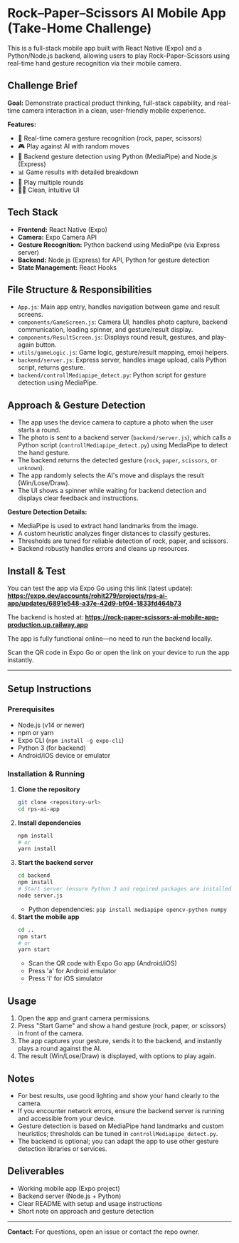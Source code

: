 
# Rock–Paper–Scissors AI Mobile App (Take-Home Challenge)

This is a full-stack mobile app built with React Native (Expo) and a Python/Node.js backend, allowing users to play Rock–Paper–Scissors using real-time hand gesture recognition via their mobile camera.

## Challenge Brief

**Goal:** Demonstrate practical product thinking, full-stack capability, and real-time camera interaction in a clean, user-friendly mobile experience.

**Features:**
- 📱 Real-time camera gesture recognition (rock, paper, scissors)
- 🎮 Play against AI with random moves
- 🤖 Backend gesture detection using Python (MediaPipe) and Node.js (Express)
- 📊 Game results with detailed breakdown
- 🔄 Play multiple rounds
- 🧑‍💻 Clean, intuitive UI

## Tech Stack

- **Frontend:** React Native (Expo)
- **Camera:** Expo Camera API
- **Gesture Recognition:** Python backend using MediaPipe (via Express server)
- **Backend:** Node.js (Express) for API, Python for gesture detection
- **State Management:** React Hooks

## File Structure & Responsibilities

- `App.js`: Main app entry, handles navigation between game and result screens.
- `components/GameScreen.js`: Camera UI, handles photo capture, backend communication, loading spinner, and gesture/result display.
- `components/ResultScreen.js`: Displays round result, gestures, and play-again button.
- `utils/gameLogic.js`: Game logic, gesture/result mapping, emoji helpers.
- `backend/server.js`: Express server, handles image upload, calls Python script, returns gesture.
- `backend/controllMediapipe_detect.py`: Python script for gesture detection using MediaPipe.

## Approach & Gesture Detection

- The app uses the device camera to capture a photo when the user starts a round.
- The photo is sent to a backend server (`backend/server.js`), which calls a Python script (`controllMediapipe_detect.py`) using MediaPipe to detect the hand gesture.
- The backend returns the detected gesture (`rock`, `paper`, `scissors`, or `unknown`).
- The app randomly selects the AI's move and displays the result (Win/Lose/Draw).
- The UI shows a spinner while waiting for backend detection and displays clear feedback and instructions.

**Gesture Detection Details:**
- MediaPipe is used to extract hand landmarks from the image.
- A custom heuristic analyzes finger distances to classify gestures.
- Thresholds are tuned for reliable detection of rock, paper, and scissors.
- Backend robustly handles errors and cleans up resources.


## Install & Test


You can test the app via Expo Go using this link (latest update):
**https://expo.dev/accounts/rohit279/projects/rps-ai-app/updates/6891e548-a37e-42d9-bf04-1833fd464b73**

The backend is hosted at:
**https://rock-paper-scissors-ai-mobile-app-production.up.railway.app**

The app is fully functional online—no need to run the backend locally.

Scan the QR code in Expo Go or open the link on your device to run the app instantly.

---

## Setup Instructions

### Prerequisites
- Node.js (v14 or newer)
- npm or yarn
- Expo CLI (`npm install -g expo-cli`)
- Python 3 (for backend)
- Android/iOS device or emulator

### Installation & Running
1. **Clone the repository**
   ```bash
   git clone <repository-url>
   cd rps-ai-app
   ```
2. **Install dependencies**
   ```bash
   npm install
   # or
   yarn install
   ```
3. **Start the backend server**
   ```bash
   cd backend
   npm install
   # Start server (ensure Python 3 and required packages are installed)
   node server.js
   ```
   - Python dependencies: `pip install mediapipe opencv-python numpy`
4. **Start the mobile app**
   ```bash
   cd ..
   npm start
   # or
   yarn start
   ```
   - Scan the QR code with Expo Go app (Android/iOS)
   - Press 'a' for Android emulator
   - Press 'i' for iOS simulator

## Usage

1. Open the app and grant camera permissions.
2. Press "Start Game" and show a hand gesture (rock, paper, or scissors) in front of the camera.
3. The app captures your gesture, sends it to the backend, and instantly plays a round against the AI.
4. The result (Win/Lose/Draw) is displayed, with options to play again.

## Notes
- For best results, use good lighting and show your hand clearly to the camera.
- If you encounter network errors, ensure the backend server is running and accessible from your device.
- Gesture detection is based on MediaPipe hand landmarks and custom heuristics; thresholds can be tuned in `controllMediapipe_detect.py`.
- The backend is optional; you can adapt the app to use other gesture detection libraries or services.

## Deliverables
- Working mobile app (Expo project)
- Backend server (Node.js + Python)
- Clear README with setup and usage instructions
- Short note on approach and gesture detection

---

**Contact:** For questions, open an issue or contact the repo owner.
